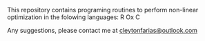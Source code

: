This repository contains programing routines to perform non-linear optimization in the folowing languages:
  R
  Ox 
  C

Any suggestions, please contact me at cleytonfarias@outlook.com
